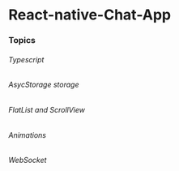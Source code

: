 # React-native-Chat-App
  ### Topics
  ###### Typescript
  ###### AsycStorage storage
  ###### FlatList and ScrollView
  ###### Animations
  ###### WebSocket
